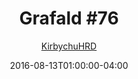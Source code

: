 ---
title: "Grafald #76"
type: "image"
date: 2016-08-13T01:00:00-04:00
draft: false
categories:
- blog
- projects
- grafald
image_path: "../img/2016/76.png"
alt_text: ""
is_subpage: true
author: "[KirbychuHRD](https://cohost.org/KirbychuHRD)"
---